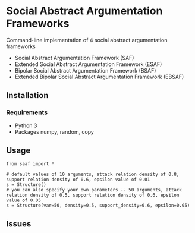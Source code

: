 # Social Abstract Argumentation Frameworks

Command-line implementation of 4 social abstract argumentation frameworks
* Social Abstract Argumentation Framework (SAF)
* Extended Social Abstract Argumentation Framework (ESAF)
* Bipolar Social Abstract Argumentation Framework (BSAF)
* Extended Bipolar Social Abstract Argumentation Framework (EBSAF)

## Installation

### Requirements
* Python 3
* Packages numpy, random, copy

## Usage

```
from saaf import *

# default values of 10 arguments, attack relation density of 0.8, support relation density of 0.6, epsilon value of 0.01
s = Structure()
# you can also specify your own parameters -- 50 arguments, attack relation density of 0.5, support relation density of 0.6, epsilon value of 0.05
s = Structure(var=50, density=0.5, support_density=0.6, epsilon=0.05)
```

## Issues
